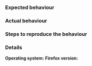 ### Expected behaviour


### Actual behaviour


### Steps to reproduce the behaviour


### Details
**Operating system:** 
**Firefox version:** 
